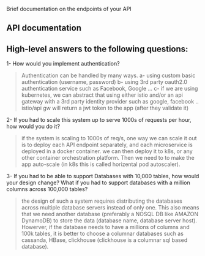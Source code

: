 Brief documentation on the endpoints of your API
## **API documentation**


## **High-level answers to the following questions**:
1- How would you implement authentication? 
> Authentication can be handled by many ways. 
a- using custom basic authentication (username, password)
b- using 3rd party oauth2.0 authentication service such as Facebook, Google ...
c- if we are using kubernetes, we can abstract that using either istio and/or an api gateway with a 3rd party identity provider such as google, facebook .. istio/api gw will return a jwt token to the app (after they validate it)


2- If you had to scale this system up to serve 1000s of requests per hour, how would you do it?
> if the system is scaling to 1000s of req/s, one way we can scale it out is to deploy each API endpoint separately, and each microservice is deployed in a docker container. we can then deploy it to k8s, or any other container orchestration platform. Then we need to to make the app auto-scale (in k8s this is called horizental pod autoscaler).



3- If you had to be able to support Databases with 10,000 tables, how would your design change? What if you had to support databases with a million columns across 100,000 tables?
> the design of such a system requires distributing the databases across multiple database servers instead of only one. This also means that we need another database (preferably a NOSQL DB like AMAZON DynamoDB) to store the data (database name, database server host).
> Howerver, if the database needs to have a millions of columns and 100k tables, it is better to choose a columnar databases such as cassanda, HBase, clickhouse (clickhouse is a columnar sql based database).
